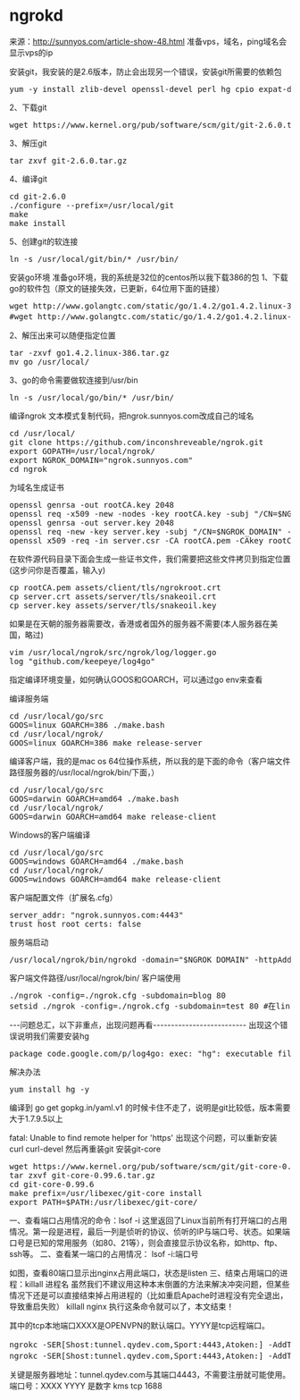# ngrokd
来源：http://sunnyos.com/article-show-48.html
准备vps，域名，ping域名会显示vps的ip

安装git，我安装的是2.6版本，防止会出现另一个错误，安装git所需要的依赖包

<pre>
yum -y install zlib-devel openssl-devel perl hg cpio expat-devel gettext-devel curl curl-devel perl-ExtUtils-MakeMaker hg wget gcc gcc-c++
</pre>

2、下载git
<pre>
wget https://www.kernel.org/pub/software/scm/git/git-2.6.0.tar.gz
</pre>

3、解压git
<pre>
tar zxvf git-2.6.0.tar.gz
</pre>

4、编译git
<pre>
cd git-2.6.0
./configure --prefix=/usr/local/git
make
make install
</pre>

5、创建git的软连接
<pre>
ln -s /usr/local/git/bin/* /usr/bin/
</pre>

安装go环境
准备go环境，我的系统是32位的centos所以我下载386的包
1、下载go的软件包（原文的链接失效，已更新，64位用下面的链接）
<pre>
wget http://www.golangtc.com/static/go/1.4.2/go1.4.2.linux-386.tar.gz
#wget http://www.golangtc.com/static/go/1.4.2/go1.4.2.linux-amd64.tar.gz(64位)
</pre>

2、解压出来可以随便指定位置
<pre>
tar -zxvf go1.4.2.linux-386.tar.gz
mv go /usr/local/
</pre>

3、go的命令需要做软连接到/usr/bin
<pre>
ln -s /usr/local/go/bin/* /usr/bin/
</pre>
编译ngrok
文本模式复制代码，把ngrok.sunnyos.com改成自己的域名
<pre>
cd /usr/local/
git clone https://github.com/inconshreveable/ngrok.git
export GOPATH=/usr/local/ngrok/
export NGROK_DOMAIN="ngrok.sunnyos.com"
cd ngrok
</pre>

为域名生成证书
<pre>
openssl genrsa -out rootCA.key 2048
openssl req -x509 -new -nodes -key rootCA.key -subj "/CN=$NGROK_DOMAIN" -days 5000 -out rootCA.pem
openssl genrsa -out server.key 2048
openssl req -new -key server.key -subj "/CN=$NGROK_DOMAIN" -out server.csr
openssl x509 -req -in server.csr -CA rootCA.pem -CAkey rootCA.key -CAcreateserial -out server.crt -days 5000
</pre>
在软件源代码目录下面会生成一些证书文件，我们需要把这些文件拷贝到指定位置(这步问你是否覆盖，输入y)
<pre>
cp rootCA.pem assets/client/tls/ngrokroot.crt
cp server.crt assets/server/tls/snakeoil.crt
cp server.key assets/server/tls/snakeoil.key
</pre>
如果是在天朝的服务器需要改，香港或者国外的服务器不需要(本人服务器在美国，略过)
<pre>
vim /usr/local/ngrok/src/ngrok/log/logger.go
log "github.com/keepeye/log4go"
</pre>
指定编译环境变量，如何确认GOOS和GOARCH，可以通过go env来查看

编译服务端
<pre>
cd /usr/local/go/src
GOOS=linux GOARCH=386 ./make.bash
cd /usr/local/ngrok/
GOOS=linux GOARCH=386 make release-server
</pre>
编译客户端，我的是mac os 64位操作系统，所以我的是下面的命令（客户端文件路径服务器的/usr/local/ngrok/bin/下面，）
<pre>
cd /usr/local/go/src
GOOS=darwin GOARCH=amd64 ./make.bash
cd /usr/local/ngrok/
GOOS=darwin GOARCH=amd64 make release-client
</pre>
Windows的客户端编译
<pre>
cd /usr/local/go/src
GOOS=windows GOARCH=amd64 ./make.bash
cd /usr/local/ngrok/
GOOS=windows GOARCH=amd64 make release-client
</pre>


客户端配置文件（扩展名.cfg）
<pre>
server_addr: "ngrok.sunnyos.com:4443"
trust_host_root_certs: false
</pre>
服务端启动
<pre>
/usr/local/ngrok/bin/ngrokd -domain="$NGROK_DOMAIN" -httpAddr=":80"
</pre>
客户端文件路径/usr/local/ngrok/bin/
客户端使用
<pre>
./ngrok -config=./ngrok.cfg -subdomain=blog 80
setsid ./ngrok -config=./ngrok.cfg -subdomain=test 80 #在linux下如果想后台运行
</pre>
---问题总汇，以下非重点，出现问题再看--------------------------
出现这个错误说明我们需要安装hg
<pre>
package code.google.com/p/log4go: exec: "hg": executable file not found in $PATH
</pre>
解决办法
<pre>
yum install hg -y
</pre>

编译到 go get gopkg.in/yaml.v1 的时候卡住不走了，说明是git比较低，版本需要大于1.7.9.5以上

fatal: Unable to find remote helper for 'https' 出现这个问题，可以重新安装 curl curl-devel 然后再重装git
安装git-core
<pre>
wget https://www.kernel.org/pub/software/scm/git/git-core-0.99.6.tar.gz
tar zxvf git-core-0.99.6.tar.gz
cd git-core-0.99.6
make prefix=/usr/libexec/git-core install
export PATH=$PATH:/usr/libexec/git-core/
</pre>

一、查看端口占用情况的命令：lsof -i
这里返回了Linux当前所有打开端口的占用情况。第一段是进程，最后一列是侦听的协议、侦听的IP与端口号、状态。如果端口号是已知的常用服务（如80、21等），则会直接显示协议名称，如http、ftp、ssh等。
二、查看某一端口的占用情况： lsof -i:端口号

如图，查看80端口显示出nginx占用此端口，状态是listen
三、结束占用端口的进程：killall 进程名
虽然我们不建议用这种本末倒置的方法来解决冲突问题，但某些情况下还是可以直接结束掉占用进程的（比如重启Apache时进程没有完全退出，导致重启失败）
killall nginx
执行这条命令就可以了，本文结束！


其中的tcp本地端口XXXX是OPENVPN的默认端口。YYYY是tcp远程端口。
<pre>
ngrokc -SER[Shost:tunnel.qydev.com,Sport:4443,Atoken:] -AddTun[Type:http,Lhost:192.168.123.1,Lport:80,Sdname:ABCDE] & #UI设置自动生成
ngrokc -SER[Shost:tunnel.qydev.com,Sport:4443,Atoken:] -AddTun[Type:tcp,Lhost:192.168.123.1,Lport:XXXX,Rport:YYYY] & #UI设置自动生成
</pre>
关键是服务器地址：tunnel.qydev.com与其端口4443，不需要注册就可能使用。
端口号：XXXX   YYYY     是数字
kms tcp 1688

